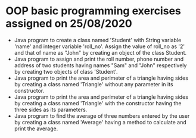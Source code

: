 # OOP basic programming exercises assigned on 25/08/2020

* Java program to create a class named 'Student' with String variable 'name' and integer variable 'roll_no'. Assign the value of roll_no as '2' and that of name as "John" by creating an object of the class Student.
* Java program to assign and print the roll number, phone number and address of two students having names "Sam" and "John" respectively by creating two objects of class 'Student'.
* Java program to print the area and perimeter of a triangle having sides by creating a class named 'Triangle' without any parameter in its constructor.
* Java program to print the area and perimeter of a triangle having sides by creating a class named 'Triangle' with the constructor having the three sides as its parameters.
* Java program to find the average of three numbers entered by the user	 by creating a class named 'Average' having a method to calculate and print the average.
